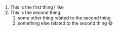 1. This is the first thing I like
2. This is the second thing
   1. some other thing related to the second thing
   2. something else related to the second thing
:smile:
